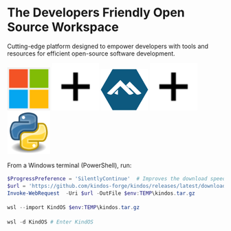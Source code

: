 # The Developers Friendly Open Source Workspace

 Cutting-edge platform designed to empower developers with tools and resources for efficient open-source software development.

<div class="center-div">
    <img src="images/Microsoft.svg" class="small-img" width="100em">
    <img src="images/Add.svg" class="small-img" width="110em">
    <img src="images/Alpine.png" class="small-img" width="110em">
    <img src="images/Add.svg" class="small-img" width="110em">
    <img src="images/Python.svg" class="small-img" width="100em">
</div>


From a Windows terminal (PowerShell), run:
```powershell
$ProgressPreference = 'SilentlyContinue'  # Improves the download speed
$url = 'https://github.com/kindos-forge/kindos/releases/latest/download/kindos.tar.gz'
Invoke-WebRequest  -Uri $url -OutFile $env:TEMP\kindos.tar.gz

wsl --import KindOS $env:TEMP\kindos.tar.gz

wsl -d KindOS # Enter KindOS
```
